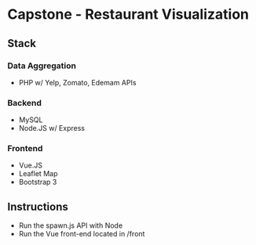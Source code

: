 # Capstone - Restaurant Visualization

## Stack

### Data Aggregation
- PHP w/ Yelp, Zomato, Edemam APIs

### Backend
- MySQL
- Node.JS w/ Express

### Frontend
- Vue.JS
- Leaflet Map
- Bootstrap 3

## Instructions
- Run the spawn.js API with Node
- Run the Vue front-end located in /front
